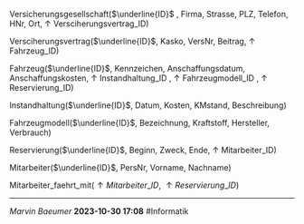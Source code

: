 Versicherungsgesellschaft($\underline{ID}$ , Firma, Strasse, PLZ, Telefon, HNr, Ort, $\uparrow$ Versciherungsvertrag_ID)

Versciherungsvertrag($\underline{ID}$, Kasko, VersNr, Beitrag, $\uparrow$ Fahrzeug_ID)

Fahrzeug($\underline{ID}$, Kennzeichen, Anschaffungsdatum, Anschaffungskosten, $\uparrow$ Instandhaltung_ID , $\uparrow$ Fahrzeugmodell_ID , $\uparrow$ Reservierung\_ID)

Instandhaltung($\underline{ID}$, Datum, Kosten, KMstand, Beschreibung)

Fahrzeugmodell($\underline{ID}$, Bezeichnung, Kraftstoff, Hersteller, Verbrauch)

Reservierung($\underline{ID}$, Beginn, Zweck, Ende, $\uparrow$ Mitarbeiter_ID)

Mitarbeiter($\underline{ID}$, PersNr, Vorname, Nachname)

Mitarbeiter_faehrt_mit($\uparrow Mitarbeiter\_ID$, $\uparrow Reservierung\_ID$)

---
*Marvin Baeumer* **2023-10-30 17:08** #Informatik